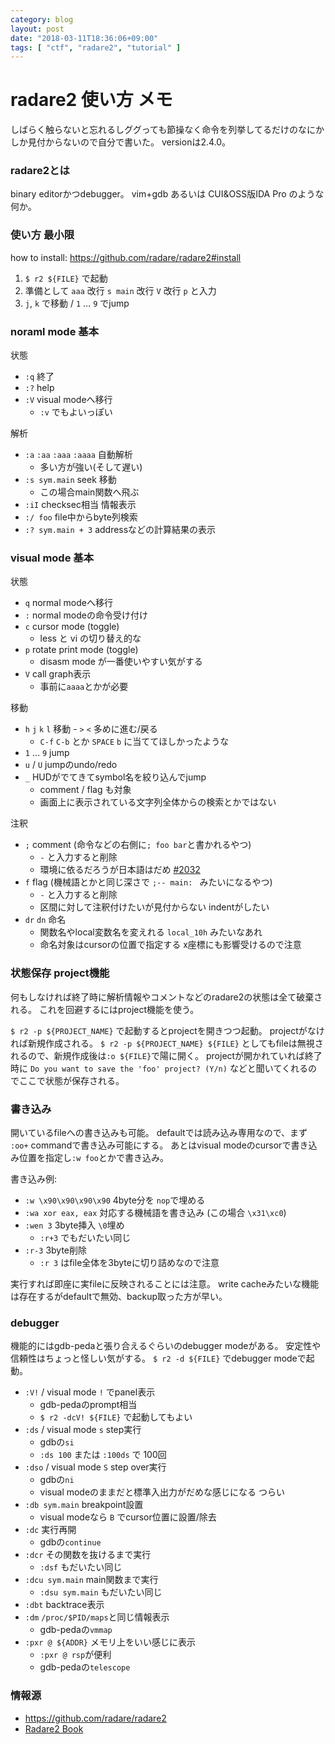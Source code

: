 ```yaml
---
category: blog
layout: post
date: "2018-03-11T18:36:06+09:00"
tags: [ "ctf", "radare2", "tutorial" ]
---
```


# radare2 使い方 メモ

しばらく触らないと忘れるしググっても節操なく命令を列挙してるだけのなにかしか見付からないので自分で書いた。
versionは2.4.0。

### radare2とは

binary editorかつdebugger。
vim+gdb あるいは CUI&OSS版IDA Pro のような何か。

### 使い方 最小限

how to install: <https://github.com/radare/radare2#install>

1.  `$ r2 ${FILE}` で起動
1.  準備として `aaa` 改行 `s main` 改行 `V` 改行 `p` と入力
1.  `j`, `k` で移動 / `1` $\dots$ `9` でjump

### noraml mode 基本

状態

-   `:q` 終了
-   `:?` help
-   `:V` visual modeへ移行
    -   `:v` でもよいっぽい

解析

-   `:a` `:aa` `:aaa` `:aaaa` 自動解析
    -   多い方が強い(そして遅い)
-   `:s sym.main` seek 移動
    -   この場合main関数へ飛ぶ
-   `:iI` checksec相当 情報表示
-   `:/ foo` file中からbyte列検索
-   `:? sym.main + 3` addressなどの計算結果の表示

### visual mode 基本

状態

-   `q` normal modeへ移行
-   `:` normal modeの命令受け付け
-   `c` cursor mode (toggle)
    -   less と vi の切り替え的な
-   `p` rotate print mode (toggle)
    -   disasm mode が一番使いやすい気がする
-   `V` call graph表示
    -   事前に`aaaa`とかが必要

移動

-  `h` `j` `k` `l` 移動 -  `>` `<` 多めに進む/戻る
    -   `C-f` `C-b` とか `SPACE` `b` に当ててほしかったような
-  `1` $\dots$ `9` jump
-  `u` / `U` jumpのundo/redo
-  `_` HUDがでてきてsymbol名を絞り込んでjump
    -   comment / flag も対象
    -   画面上に表示されている文字列全体からの検索とかではない

注釈

-   `;` comment (命令などの右側に`; foo bar`と書かれるやつ)
    -   `-` と入力すると削除
    -   環境に依るだろうが日本語はだめ [#2032](https://github.com/radare/radare2/issues/2032)
-   `f` flag (機械語とかと同じ深さで `;-- main: ` みたいになるやつ)
    -   `-` と入力すると削除
    -   区間に対して注釈付けたいが見付からない indentがしたい
-   `dr` `dn` 命名
    -   関数名やlocal変数名を変えれる `local_10h` みたいなあれ
    -   命名対象はcursorの位置で指定する x座標にも影響受けるので注意


### 状態保存 project機能

何もしなければ終了時に解析情報やコメントなどのradare2の状態は全て破棄される。
これを回避するにはproject機能を使う。

`$ r2 -p ${PROJECT_NAME}` で起動するとprojectを開きつつ起動。
projectがなければ新規作成される。
`$ r2 -p ${PROJECT_NAME} ${FILE}` としてもfileは無視されるので、新規作成後は`:o ${FILE}`で陽に開く。
projectが開かれていれば終了時に `Do you want to save the 'foo' project? (Y/n)` などと聞いてくれるのでここで状態が保存される。

### 書き込み

開いているfileへの書き込みも可能。
defaultでは読み込み専用なので、まず `:oo+` commandで書き込み可能にする。
あとはvisual modeのcursorで書き込み位置を指定し`:w foo`とかで書き込み。

書き込み例:

-   `:w \x90\x90\x90\x90` $4$byte分を `nop`で埋める
-   `:wa xor eax, eax` 対応する機械語を書き込み (この場合 `\x31\xc0`)
-   `:wen 3` $3$byte挿入 `\0`埋め
    -   `:r+3` でもだいたい同じ
-   `:r-3` $3$byte削除
    -   `:r 3` はfile全体を$3$byteに切り詰めなので注意

実行すれば即座に実fileに反映されることには注意。
write cacheみたいな機能は存在するがdefaultで無効、backup取った方が早い。

### debugger

機能的にはgdb-pedaと張り合えるぐらいのdebugger modeがある。
安定性や信頼性はちょっと怪しい気がする。
`$ r2 -d ${FILE}` でdebugger modeで起動。

-   `:V!` / visual mode `!` でpanel表示
    -   gdb-pedaのprompt相当
    -   `$ r2 -dcV! ${FILE}` で起動してもよい
-   `:ds` / visual mode `s` step実行
    -   gdbの`si`
    -   `:ds 100` または `:100ds` で $100$回
-   `:dso` / visual mode `S` step over実行
    -   gdbの`ni`
    -   visual modeのままだと標準入出力がだめな感じになる つらい
-   `:db sym.main` breakpoint設置
    -   visual modeなら `B` でcursor位置に設置/除去
-   `:dc` 実行再開
    -   gdbの`continue`
-   `:dcr` その関数を抜けるまで実行
    -   `:dsf` もだいたい同じ
-   `:dcu sym.main` main関数まで実行
    -   `:dsu sym.main` もだいたい同じ
-   `:dbt` backtrace表示
-   `:dm` `/proc/$PID/maps`と同じ情報表示
    -   gdb-pedaの`vmmap`
-   `:pxr @ ${ADDR}` メモリ上をいい感じに表示
    -   `:pxr @ rsp`が便利
    -   gdb-pedaの`telescope`

### 情報源

-   <https://github.com/radare/radare2>
-   [Radare2 Book](https://radare.gitbooks.io/radare2book/)
